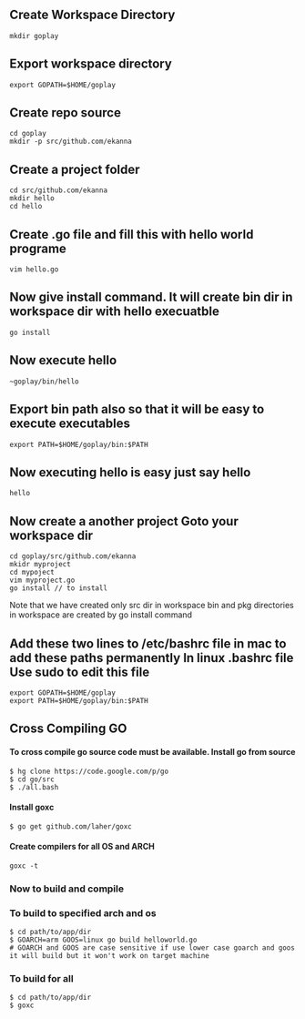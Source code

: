 Create Workspace Directory
-------------------------------
	mkdir goplay

Export workspace directory
-------------------------------
	export GOPATH=$HOME/goplay

Create repo source
-------------------------------
	cd goplay
	mkdir -p src/github.com/ekanna

Create a project folder
-------------------------------
	cd src/github.com/ekanna
	mkdir hello
	cd hello

Create .go file and fill this with hello world programe
-------------------------------
	vim hello.go

Now give install command. It will create bin dir in workspace dir with hello execuatble 
-------------------------------
	go install

Now execute hello
-------------------------------
	~goplay/bin/hello

Export bin path also so that it will be easy to execute executables
-------------------------------
	export PATH=$HOME/goplay/bin:$PATH

Now executing hello is easy just say hello
-------------------------------
	hello

Now create a another project Goto your workspace dir
-------------------------------
	cd goplay/src/github.com/ekanna
	mkidr myproject
	cd mypoject
	vim myproject.go
	go install // to install

Note that we have created only src dir in workspace
bin and pkg directories in workspace are created by go install command

Add these two lines to /etc/bashrc file in mac to add these paths permanently
In linux .bashrc file
Use sudo to edit this file
------------------------------------------------
	export GOPATH=$HOME/goplay
	export PATH=$HOME/goplay/bin:$PATH

## Cross Compiling GO

#### To cross compile go source code must be available. Install go from source 
	$ hg clone https://code.google.com/p/go
	$ cd go/src
	$ ./all.bash

#### Install goxc
	$ go get github.com/laher/goxc
	
#### Create compilers for all OS and ARCH
	goxc -t

### Now to build and compile

### To build to specified arch and os
	$ cd path/to/app/dir
	$ GOARCH=arm GOOS=linux go build helloworld.go
	# GOARCH and GOOS are case sensitive if use lower case goarch and goos it will build but it won't work on target machine

### To build for all
	$ cd path/to/app/dir
	$ goxc



